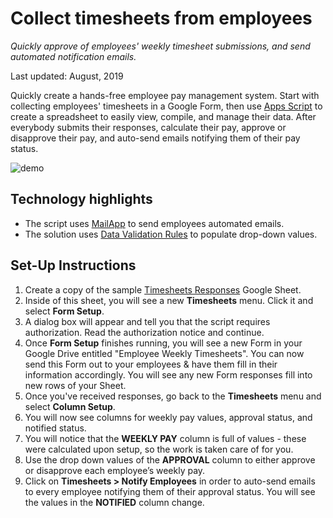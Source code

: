 # Collect timesheets from employees

_Quickly approve of employees' weekly timesheet submissions, and send automated
notification emails._

Last updated: August, 2019

Quickly create a hands-free employee pay management system. Start with
collecting employees' timesheets in a Google Form, then use
[Apps Script][apps-script] to create a spreadsheet to easily view, compile, and
manage their data. After everybody submits their responses, calculate their pay,
approve or disapprove their pay, and auto-send emails notifying them of their
pay status.

![demo](https://cdn.jsdelivr.net/gh/gsuitedevs/solutions@master/timesheets/TimesheetsRecording.gif)

[apps-script]: https://developers.google.com/apps-script/

## Technology highlights

-   The script uses [MailApp][mail-app] to send employees automated emails.
-   The solution uses [Data Validation Rules][data-val] to populate drop-down
    values.

[mail-app]: https://developers.google.com/apps-script/reference/mail/mail-app
[data-val]: https://developers.google.com/apps-script/reference/spreadsheet/data-validation-builder

## Set-Up Instructions

1.  Create a copy of the sample [Timesheets Responses][sheet-link] Google Sheet.
1.  Inside of this sheet, you will see a new **Timesheets** menu. Click it and
    select **Form Setup**.
1.  A dialog box will appear and tell you that the script requires
    authorization. Read the authorization notice and continue.
1.  Once **Form Setup** finishes running, you will see a new Form in your Google
    Drive entitled "Employee Weekly Timesheets". You can now send this Form out
    to your employees & have them fill in their information accordingly. You
    will see any new Form responses fill into new rows of your Sheet.
1.  Once you've received responses, go back to the **Timesheets** menu and
    select **Column Setup**.
1.  You will now see columns for weekly pay values, approval status, and
    notified status.
1.  You will notice that the **WEEKLY PAY** column is full of values - these
    were calculated upon setup, so the work is taken care of for you.
1.  Use the drop down values of the **APPROVAL** column to either approve or
    disapprove each employee’s weekly pay.
1.  Click on **Timesheets > Notify Employees** in order to auto-send emails to
    every employee notifying them of their approval status. You will see the
    values in the **NOTIFIED** column change.

[sheet-link]: https://docs.google.com/spreadsheets/d/17NJu4XTUsfCVPYHSqBCDGYDxJoADfwj2HP0QRD4-ihc/copy